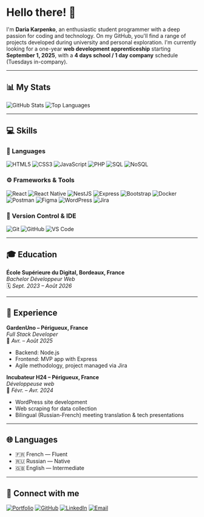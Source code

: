 # Hello there! 👋

I'm **Daria Karpenko**, an enthusiastic student programmer with a deep passion for coding and technology. On my GitHub, you'll find a range of projects developed during university and personal exploration. I'm currently looking for a one-year **web development apprenticeship** starting **September 1, 2025**, with a **4 days school / 1 day company** schedule (Tuesdays in-company).

---

## 📊 My Stats

![GitHub Stats](https://github-readme-stats.vercel.app/api?username=karpetoryba&show_icons=true&theme=github_dark&count_private=true&line_height=28.5)
![Top Languages](https://github-readme-stats.vercel.app/api/top-langs/?username=karpetoryba&layout=compact&langs_count=12&theme=github_dark&card_width=445)

---

## 💻 Skills

### 🧠 Languages
![HTML5](https://img.shields.io/badge/html5-%23E34F26.svg?style=for-the-badge&logo=html5&logoColor=white)
![CSS3](https://img.shields.io/badge/css3-%231572B6.svg?style=for-the-badge&logo=css3&logoColor=white)
![JavaScript](https://img.shields.io/badge/javascript-%23323330.svg?style=for-the-badge&logo=javascript&logoColor=%23F7DF1E)
![PHP](https://img.shields.io/badge/php-%23777BB4.svg?style=for-the-badge&logo=php&logoColor=white)
![SQL](https://img.shields.io/badge/SQL-4479A1?style=for-the-badge&logo=postgresql&logoColor=white)
![NoSQL](https://img.shields.io/badge/NoSQL-4DB33D?style=for-the-badge&logo=mongodb&logoColor=white)

### ⚙️ Frameworks & Tools
![React](https://img.shields.io/badge/react-%2320232a.svg?style=for-the-badge&logo=react&logoColor=%2361DAFB)
![React Native](https://img.shields.io/badge/React_Native-20232A?style=for-the-badge&logo=react&logoColor=61DAFB)
![NestJS](https://img.shields.io/badge/nestjs-%23E0234E.svg?style=for-the-badge&logo=nestjs&logoColor=white)
![Express](https://img.shields.io/badge/express-%23404d59.svg?style=for-the-badge&logo=express&logoColor=white)
![Bootstrap](https://img.shields.io/badge/bootstrap-%23563D7C.svg?style=for-the-badge&logo=bootstrap&logoColor=white)
![Docker](https://img.shields.io/badge/docker-%230db7ed.svg?style=for-the-badge&logo=docker&logoColor=white)
![Postman](https://img.shields.io/badge/Postman-FF6C37?style=for-the-badge&logo=postman&logoColor=white)
![Figma](https://img.shields.io/badge/figma-%23F24E1E.svg?style=for-the-badge&logo=figma&logoColor=white)
![WordPress](https://img.shields.io/badge/CMS-WordPress-blue?style=for-the-badge&logo=wordpress)
![Jira](https://img.shields.io/badge/Jira-0052CC?style=for-the-badge&logo=jira&logoColor=white)

### 🔧 Version Control & IDE
![Git](https://img.shields.io/badge/git-%23F05033.svg?style=for-the-badge&logo=git&logoColor=white)
![GitHub](https://img.shields.io/badge/github-%23121011.svg?style=for-the-badge&logo=github&logoColor=white)
![VS Code](https://img.shields.io/badge/Visual%20Studio%20Code-0078d7.svg?style=for-the-badge&logo=visual-studio-code&logoColor=white)

---

## 🎓 Education

**École Supérieure du Digital, Bordeaux, France**  
*Bachelor Développeur Web*  
🗓️ *Sept. 2023 – Août 2026*


---

## 💼 Experience

**GardenUno – Périgueux, France**  
*Full Stack Developer*  
📅 *Avr. – Août 2025*  
- Backend: Node.js  
- Frontend: MVP app with Express  
- Agile methodology, project managed via Jira  

**Incubateur H24 – Périgueux, France**  
*Développeuse web*  
📅 *Févr. – Avr. 2024*  
- WordPress site development  
- Web scraping for data collection  
- Bilingual (Russian-French) meeting translation & tech presentations  

---

## 🌐 Languages

- 🇫🇷 French — Fluent  
- 🇷🇺 Russian — Native  
- 🇬🇧 English — Intermediate  

---



## 🔗 Connect with me

[![Portfolio](https://img.shields.io/badge/Portfolio-karpetoryba--tech.com-000?style=for-the-badge)](https://karpetoryba-tech.com/)
[![GitHub](https://img.shields.io/badge/GitHub-karpetoryba-181717?style=for-the-badge&logo=github)](https://github.com/karpetoryba)
[![LinkedIn](https://img.shields.io/badge/LinkedIn-dariakarpenko-0077B5?style=for-the-badge&logo=linkedin)](https://www.linkedin.com/in/karpetoryba/)
[![Email](https://img.shields.io/badge/Email-karpenkokarpenko24@gmail.com-D14836?style=for-the-badge&logo=gmail&logoColor=white)](mailto:karpenkokarpenko24@gmail.com)

